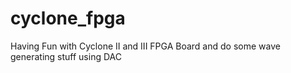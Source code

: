 # cyclone_fpga
Having Fun with Cyclone II and III FPGA Board and do some wave generating stuff using DAC
